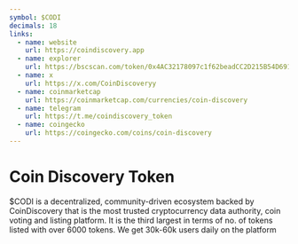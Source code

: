 ```yaml
---
symbol: $CODI
decimals: 18
links:
  - name: website
    url: https://coindiscovery.app
  - name: explorer
    url: https://bscscan.com/token/0x4AC32178097c1f62beadCC2D215B54D6915013ee
  - name: x
    url: https://x.com/CoinDiscoveryy
  - name: coinmarketcap
    url: https://coinmarketcap.com/currencies/coin-discovery
  - name: telegram
    url: https://t.me/coindiscovery_token
  - name: coingecko
    url: https://coingecko.com/coins/coin-discovery
---
```


# Coin Discovery Token

$CODI is a decentralized, community-driven ecosystem backed by CoinDiscovery that is the most trusted cryptocurrency data authority, coin voting and listing platform. It is the third largest in terms of no. of tokens listed with over 6000 tokens. We get 30k-60k users daily on the platform
